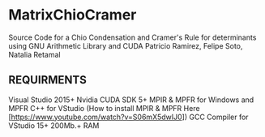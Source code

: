 # MatrixChioCramer
Source Code for a Chio Condensation and Cramer's Rule for determinants using GNU Arithmetic Library and CUDA
Patricio Ramirez, Felipe Soto, Natalia Retamal

## REQUIRMENTS
Visual Studio 2015+
Nvidia CUDA SDK 5+
MPIR & MPFR for Windows and MPFR C++ for VStudio
(How to install MPIR & MPFR Here [https://www.youtube.com/watch?v=S06mX5dwIJ0])
GCC Compiler for VStudio 15+
200Mb.+ RAM
